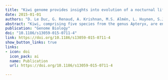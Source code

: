 ```yaml
---
title: "Kiwi genome provides insights into evolution of a nocturnal lifestyle"
date: 2015-01-01
authors: "D. Le Duc, G. Renaud, A. Krishnan, M.S. Almén, L. Huynen, S.J. Prohaska, M. Ongyerth, B.D. Bitarello, H.B. Schiöth, M. Hofreiter, P.F. Stadler, K. Prüfer, D. Lambert, J. Kelso, T. Schöneberg"
abstract: "Kiwi, comprising five species from the genus Apteryx, are endangered, ground-dwelling bird species endemic to New Zealand. They are the smallest and only nocturnal representatives of the ratites. The timing of kiwi adaptation to a nocturnal niche and the genomic innovations, which shaped sensory systems and morphology to allow this adaptation, are not yet fully understood. Results: We sequenced and assembled the brown kiwi genome to 150-fold coverage and annotated the genome using kiwi transcript data and non-redundant protein information from multiple bird species. We identified evolutionary sequence changes that underlie adaptation to nocturnality and estimated the onset time of these adaptations. Several opsin genes involved in color vision are inactivated in the kiwi. We date this inactivation to the Oligocene epoch, likely after the arrival of the ancestor of modern kiwi in New Zealand. Genome comparisons between kiwi and representatives of ratites, Galloanserae, and Neoaves, including nocturnal and song birds, show diversification of kiwi's odorant receptors repertoire, which may reflect an increased reliance on olfaction rather than sight during foraging. Further, there is an enrichment of genes influencing mitochondrial function and energy expenditure among genes that are rapidly evolving specifically on the kiwi branch, which may also be linked to its nocturnal lifestyle. Conclusions: The genomic changes in kiwi vision and olfaction are consistent with changes that are hypothesized to occur during adaptation to nocturnal lifestyle in mammals. The kiwi genome provides a valuable genomic resource for future genome-wide comparative analyses to other extinct and extant diurnal ratites."
publication: "Genome Biology"
doi: "10.1186/s13059-015-0711-4"
link: https://doi.org/10.1186/s13059-015-0711-4
show_button_links: true 
links:
- icon: doi
  icon_pack: ai
  name: Publication
  url: https://doi.org/10.1186/s13059-015-0711-4

---
```



